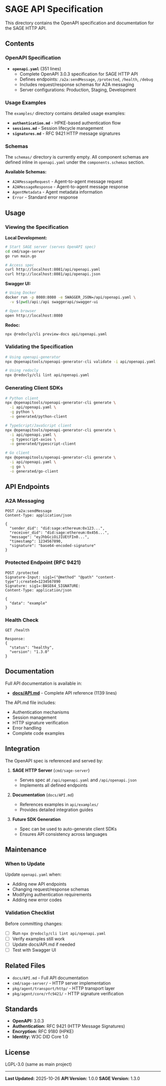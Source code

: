 # SAGE API Specification

This directory contains the OpenAPI specification and documentation for the SAGE HTTP API.

## Contents

###  OpenAPI Specification

- **`openapi.yaml`** (351 lines)
  - Complete OpenAPI 3.0.3 specification for SAGE HTTP API
  - Defines endpoints: `/a2a:sendMessage`, `/protected`, `/health`, `/debug`
  - Includes request/response schemas for A2A messaging
  - Server configurations: Production, Staging, Development

###  Usage Examples

The `examples/` directory contains detailed usage examples:

- **`authentication.md`** - HPKE-based authentication flow
- **`sessions.md`** - Session lifecycle management
- **`signatures.md`** - RFC 9421 HTTP message signatures

###  Schemas

The `schemas/` directory is currently empty. All component schemas are defined inline in `openapi.yaml` under the `components.schemas` section.

**Available Schemas:**
- `A2AMessageRequest` - Agent-to-agent message request
- `A2AMessageResponse` - Agent-to-agent message response
- `AgentMetadata` - Agent metadata information
- `Error` - Standard error response

## Usage

### Viewing the Specification

**Local Development:**
```bash
# Start SAGE server (serves OpenAPI spec)
cd cmd/sage-server
go run main.go

# Access spec
curl http://localhost:8081/api/openapi.yaml
curl http://localhost:8081/api/openapi.json
```

**Swagger UI:**
```bash
# Using Docker
docker run -p 8080:8080 -e SWAGGER_JSON=/api/openapi.yaml \
  -v $(pwd)/api:/api swaggerapi/swagger-ui

# Open browser
open http://localhost:8080
```

**Redoc:**
```bash
npx @redocly/cli preview-docs api/openapi.yaml
```

### Validating the Specification

```bash
# Using openapi-generator
npx @openapitools/openapi-generator-cli validate -i api/openapi.yaml

# Using redocly
npx @redocly/cli lint api/openapi.yaml
```

### Generating Client SDKs

```bash
# Python client
npx @openapitools/openapi-generator-cli generate \
  -i api/openapi.yaml \
  -g python \
  -o generated/python-client

# TypeScript/JavaScript client
npx @openapitools/openapi-generator-cli generate \
  -i api/openapi.yaml \
  -g typescript-axios \
  -o generated/typescript-client

# Go client
npx @openapitools/openapi-generator-cli generate \
  -i api/openapi.yaml \
  -g go \
  -o generated/go-client
```

## API Endpoints

### A2A Messaging

```http
POST /a2a:sendMessage
Content-Type: application/json

{
  "sender_did": "did:sage:ethereum:0x123...",
  "receiver_did": "did:sage:ethereum:0x456...",
  "message": "eyJhbGciOiJIUEtFIn0...",
  "timestamp": 1234567890,
  "signature": "base64-encoded-signature"
}
```

### Protected Endpoint (RFC 9421)

```http
POST /protected
Signature-Input: sig1=("@method" "@path" "content-type");created=1234567890
Signature: sig1=:BASE64_SIGNATURE:
Content-Type: application/json

{
  "data": "example"
}
```

### Health Check

```http
GET /health

Response:
{
  "status": "healthy",
  "version": "1.3.0"
}
```

## Documentation

Full API documentation is available in:
- **[docs/API.md](../docs/API.md)** - Complete API reference (1139 lines)

The API.md file includes:
- Authentication mechanisms
- Session management
- HTTP signature verification
- Error handling
- Complete code examples

## Integration

The OpenAPI spec is referenced and served by:

1. **SAGE HTTP Server** (`cmd/sage-server`)
   - Serves spec at `/api/openapi.yaml` and `/api/openapi.json`
   - Implements all defined endpoints

2. **Documentation** (`docs/API.md`)
   - References examples in `api/examples/`
   - Provides detailed integration guides

3. **Future SDK Generation**
   - Spec can be used to auto-generate client SDKs
   - Ensures API consistency across languages

## Maintenance

### When to Update

Update `openapi.yaml` when:
-  Adding new API endpoints
-  Changing request/response schemas
-  Modifying authentication requirements
-  Adding new error codes

### Validation Checklist

Before committing changes:
- [ ] Run `npx @redocly/cli lint api/openapi.yaml`
- [ ] Verify examples still work
- [ ] Update docs/API.md if needed
- [ ] Test with Swagger UI

## Related Files

- `docs/API.md` - Full API documentation
- `cmd/sage-server/` - HTTP server implementation
- `pkg/agent/transport/http/` - HTTP transport layer
- `pkg/agent/core/rfc9421/` - HTTP signature verification

## Standards

- **OpenAPI:** 3.0.3
- **Authentication:** RFC 9421 (HTTP Message Signatures)
- **Encryption:** RFC 9180 (HPKE)
- **Identity:** W3C DID Core 1.0

## License

LGPL-3.0 (same as main project)

---

**Last Updated:** 2025-10-26
**API Version:** 1.0.0
**SAGE Version:** 1.3.0
